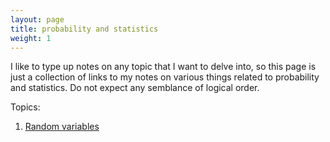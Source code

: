 ```yaml
---
layout: page
title: probability and statistics
weight: 1
---
```


I like to type up notes on any topic that I want to delve into, so this page 
is just a collection of links to my notes on various things related to 
probability and statistics. Do not expect any semblance of logical order. 

Topics:<br>
1. [Random variables](./rvar)
